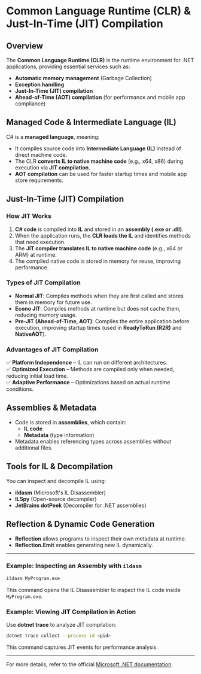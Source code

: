# Common Language Runtime (CLR) & Just-In-Time (JIT) Compilation

## Overview
The **Common Language Runtime (CLR)** is the runtime environment for .NET applications, providing essential services such as:
- **Automatic memory management** (Garbage Collection)
- **Exception handling**
- **Just-In-Time (JIT) compilation**
- **Ahead-of-Time (AOT) compilation** (for performance and mobile app compliance)

## Managed Code & Intermediate Language (IL)
C# is a **managed language**, meaning:
- It compiles source code into **Intermediate Language (IL)** instead of direct machine code.
- The CLR **converts IL to native machine code** (e.g., x64, x86) during execution via **JIT compilation**.
- **AOT compilation** can be used for faster startup times and mobile app store requirements.

## Just-In-Time (JIT) Compilation
### How JIT Works
1. **C# code** is compiled into **IL** and stored in an **assembly (.exe or .dll)**.
2. When the application runs, the **CLR loads the IL** and identifies methods that need execution.
3. The **JIT compiler translates IL to native machine code** (e.g., x64 or ARM) at runtime.
4. The compiled native code is stored in memory for reuse, improving performance.

### Types of JIT Compilation
- **Normal JIT**: Compiles methods when they are first called and stores them in memory for future use.
- **Econo JIT**: Compiles methods at runtime but does not cache them, reducing memory usage.
- **Pre-JIT (Ahead-of-Time, AOT)**: Compiles the entire application before execution, improving startup times (used in **ReadyToRun (R2R)** and **NativeAOT**).

### Advantages of JIT Compilation
✅ **Platform Independence** – IL can run on different architectures.  
✅ **Optimized Execution** – Methods are compiled only when needed, reducing initial load time.  
✅ **Adaptive Performance** – Optimizations based on actual runtime conditions.  

## Assemblies & Metadata
- Code is stored in **assemblies**, which contain:
  - **IL code**
  - **Metadata** (type information)
- Metadata enables referencing types across assemblies without additional files.

## Tools for IL & Decompilation
You can inspect and decompile IL using:
- **ildasm** (Microsoft's IL Disassembler)
- **ILSpy** (Open-source decompiler)
- **JetBrains dotPeek** (Decompiler for .NET assemblies)

## Reflection & Dynamic Code Generation
- **Reflection** allows programs to inspect their own metadata at runtime.
- **Reflection.Emit** enables generating new IL dynamically.

---

### Example: Inspecting an Assembly with `ildasm`
```sh
ildasm MyProgram.exe
```
This command opens the IL Disassembler to inspect the IL code inside `MyProgram.exe`.

### Example: Viewing JIT Compilation in Action
Use **dotnet trace** to analyze JIT compilation:
```sh
dotnet trace collect --process-id <pid>
```
This command captures JIT events for performance analysis.

---

For more details, refer to the official [Microsoft .NET documentation](https://learn.microsoft.com/en-us/dotnet/standard/clr/).
